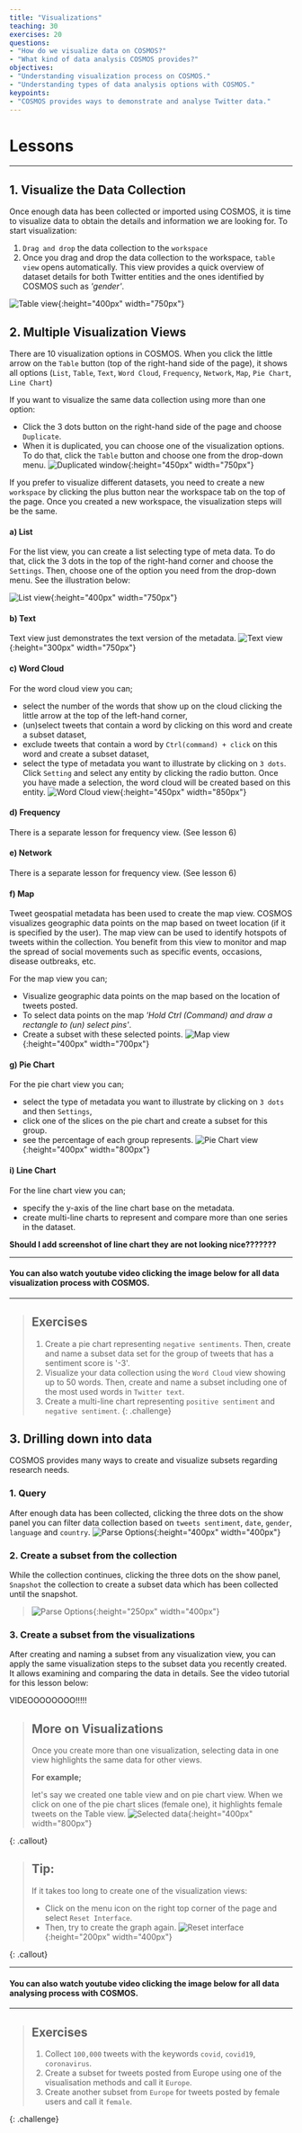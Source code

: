 ```yaml
---
title: "Visualizations"
teaching: 30
exercises: 20
questions:
- "How do we visualize data on COSMOS?"
- "What kind of data analysis COSMOS provides?"
objectives:
- "Understanding visualization process on COSMOS."
- "Understanding types of data analysis options with COSMOS."
keypoints:
- "COSMOS provides ways to demonstrate and analyse Twitter data."
---
```


# Lessons
***
## 1. Visualize the Data Collection
Once enough data has been collected or imported using COSMOS, it is time to visualize data to obtain the details and information we are looking for. To start visualization:

1. `Drag and drop` the data collection to the `workspace`
2. Once you drag and drop the data collection to the workspace, `table view` opens automatically. This view provides a quick overview of dataset details for both Twitter entities and the ones identified by COSMOS such as *'gender'*.

![Table view](../fig/Table-view.png){:height="400px" width="750px"}


## 2. Multiple Visualization Views

There are 10 visualization options in COSMOS. When you click the little arrow on the `Table` button (top of the right-hand side of the page), it shows all options (`List`, `Table`, `Text`, `Word Cloud`, `Frequency`, `Network`, `Map`, `Pie Chart`, `Line Chart`)

If you want to visualize the same data collection using more than one option:
- Click the 3 dots button on the right-hand side of the page and choose `Duplicate`.
- When it is duplicated, you can choose one of the visualization options. To do that, click the `Table` button and choose one from the drop-down menu.
![Duplicated window](../fig/Duplicated-window.png){:height="450px" width="750px"}

If you prefer to visualize different datasets, you need to create a new `workspace` by clicking the plus button near the workspace tab on the top of the page. Once you created a new workspace, the visualization steps will be the same. 

#### a) List
For the list view, you can create a list selecting type of meta data. To do that, click the 3 dots in the top of the right-hand corner and choose the `Settings`. Then, choose one of the option you need from the drop-down menu. See the illustration below:

![List view](../fig/List-view.png){:height="400px" width="750px"} 
#### b) Text
Text view just demonstrates the text version of the metadata.
![Text view](../fig/Text-view.png){:height="300px" width="750px"} 
#### c) Word Cloud 
For the word cloud view you can;
- select the number of the words that show up on the cloud clicking the little arrow at the top of the left-hand corner,
- (un)select tweets that contain a word by clicking on this word and create a subset dataset,
- exclude tweets that contain a word by `Ctrl(command) + click` on this word and create a subset dataset,
- select the type of metadata you want to illustrate by clicking on `3 dots`. Click `Setting` and select any entity by clicking the radio button. Once you have made a selection, the word cloud will be created based on this entity.
![Word Cloud view](../fig/Word-cloud.png){:height="450px" width="850px"} 

#### d) Frequency
There is a separate lesson for frequency view. (See lesson 6)
#### e) Network
There is a separate lesson for frequency view. (See lesson 6)
#### f) Map

Tweet geospatial metadata has been used to create the map view. COSMOS visualizes geographic data points on the map based on tweet location (if it is specified by the user). The map view can be used to identify hotspots of tweets within the collection. You benefit from this view to monitor and map the spread of social movements such as specific events, occasions, disease outbreaks, etc. 

For the map view you can;
- Visualize geographic data points on the map based on the location of tweets posted.
- To select data points on the map *'Hold Ctrl (Command) and draw a rectangle to (un) select pins'*.
- Create a subset with these selected points.
![Map view](../fig/Map-view.png){:height="400px" width="700px"}
 
#### g) Pie Chart
For the pie chart view you can;
- select the type of metadata you want to illustrate by clicking on `3 dots` and then `Settings`,
- click one of the slices on the pie chart and create a subset for this group.
- see the percentage of each group represents.
![Pie Chart view](../fig/Pie-chart.png){:height="400px" width="800px"}


#### i) Line Chart
For the line chart view you can;
- specify the y-axis of the line chart base on the metadata.
- create multi-line charts to represent and compare more than one series in the dataset. 

**Should I add screenshot of line chart they are not looking nice???????**

***  
#### You can also watch youtube video clicking the image below for all data visualization process with COSMOS.
***

> ## Exercises
>
> 1. Create a pie chart representing `negative sentiments`. Then, create and name a subset data set for the group of tweets that has a sentiment score is '-3'.
> 2. Visualize your data collection using the `Word Cloud` view showing up to 50 words. Then, create and name a subset including one of the most used words in `Twitter text`.  
> 3. Create a multi-line chart representing `positive sentiment` and `negative sentiment`.
{: .challenge}


## 3. Drilling down into data
COSMOS provides many ways to create and visualize subsets regarding research needs.

### 1. Query
After enough data has been collected, clicking the three dots on the show panel you can filter data collection based on `tweets sentiment`, `date`, `gender`, `language` and `country`.
![Parse Options](../fig/Query.png){:height="400px" width="400px"}

### 2. Create a subset from the collection
While the collection continues, clicking the three dots on the show panel, `Snapshot` the collection to create a subset data which has been collected until the snapshot.
> ![Parse Options](../fig/take-snapshot.png){:height="250px" width="400px"}

### 3. Create a subset from the visualizations
After creating and naming a subset from any visualization view, you can apply the same visualization steps to the subset data you recently created. It allows examining and comparing the data in details. See the video tutorial for this lesson below:

VIDEOOOOOOOO!!!!!

> ## More on Visualizations
>
> Once you create more than one visualization, selecting data in one view highlights the same data for other views. 
> 
> **For example;**
> 
> let's say we created one table view and on pie chart view. When we click on one of the pie chart slices (female one), it highlights 
> female tweets on the Table view.
>![Selected data](../fig/Select-data.png){:height="400px" width="800px"}
>
{: .callout}

> ## Tip: 
>
> If it takes too long to create one of the visualization views:
> - Click on the menu icon on the right top corner of the page and select `Reset Interface`.
> - Then, try to create the graph again.
> ![Reset interface](../fig/Reset-interface.png){:height="200px" width="400px"}
>
{: .callout}

***  
#### You can also watch youtube video clicking the image below for all data analysing process with COSMOS.
***

> ## Exercises
>
> 1. Collect `100,000` tweets with the keywords `covid`, `covid19`, `coronavirus`.
> 2. Create a subset for tweets posted from Europe using one of the visualisation methods and call it `Europe`.
> 3. Create another subset from `Europe` for tweets posted by female users and call it `female`.      
>
>
{: .challenge}


